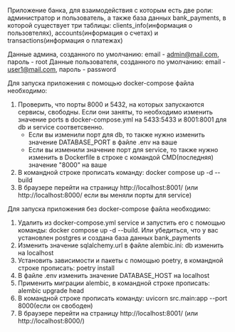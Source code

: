Приложение банка, для взаимодействия с которым есть две роли:
администратор и пользователь, а также база данных 
bank_payments, в которой существует три таблицы: clients_info(информация о пользовтелях),
accounts(информация о счетах) и transactions(информация о платежах)

Данные админа, созданного по умолчанию: email - admin@mail.com, пароль - root
Данные пользователя, созданного по умолчанию: email - user1@mail.com, пароль - password


Для запуска приложения с помощью docker-compose файла необходимо:
1) Проверить, что порты 8000 и 5432, на которых запускаются сервисы, свободны. Если они заняты,
    то необходимо изменить значение ports в docker-compose.yml на 5433:5433 и 8001:8001 
    для db и service соответсвенно. 
   - Если вы изменили порт для db, то также нужно изменить значение DATABASE_PORT 
   в файле .env на ваше
   - Если вы изменили значение порт для service, то также нужно изменить в Dockerfile
   в строке с командой CMD(последняя) значение "8000" на ваше
2) В командной строке прописать команду: docker compose up -d --build
3) В браузере перейти на страницу http://localhost:8001/ (или http://localhost:8000/ если вы
   меняли порты для service)


Для запуска приложения без docker-compose файла необходимо:
1) Удалить из docker-compose.yml service и запустить его с помощью команды:
    docker compose up -d --build. Или убедиться, что у вас установлен postgres
    и создана база данных bank_payments
2) Изменить значение sqlalchemy.url в файле alembic.ini: db изменить на localhost 
3) Установить зависимости и пакеты с помощью poetry, в командной строке прописать: poetry install 
4) В файле .env изменить значение DATABASE_HOST на localhost 
5) Применить миграции alembic, в командной строке прописать: alembic upgrade head 
6) В командной строке прописать команду: uvicorn src.main:app --port 8000(если он свободен)
7) В браузере перейти на страницу http://localhost:8001/ (или http://localhost:8000/)
